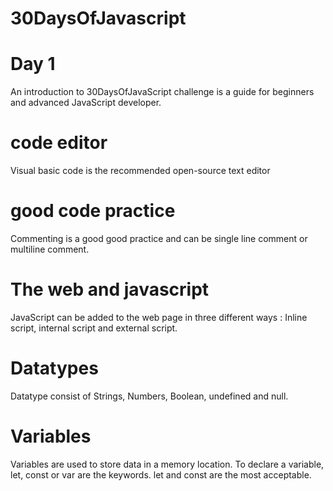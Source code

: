# 30DaysOfJavascript

# Day 1

An introduction to 30DaysOfJavaScript challenge is a guide for beginners and advanced JavaScript developer.

# code editor

Visual basic code is the recommended open-source text editor

# good code practice

Commenting is a good good practice and can be single line comment or multiline comment.

# The web and javascript

JavaScript can be added to the web page in three different ways : Inline script, internal script and external script.

# Datatypes

Datatype consist of Strings, Numbers, Boolean, undefined and null.

# Variables

Variables are used to store data in a memory location. To declare a variable, let, const or var are the keywords. let and const are the most acceptable.
